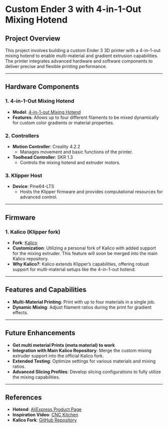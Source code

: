 # Custom Ender 3 with 4-in-1-Out Mixing Hotend

## Project Overview
This project involves building a custom Ender 3 3D printer with a 4-in-1-out mixing hotend to enable multi-material and gradient extrusion capabilities. The printer integrates advanced hardware and software components to deliver precise and flexible printing performance.

---

## Hardware Components

### 1. **4-in-1-Out Mixing Hotend**
- **Model**: [4-in-1-out Mixing Hotend](https://de.aliexpress.com/item/1005005514330290.html?spm=a2g0o.order_list.order_list_main.23.664b5c5fZGz2qa&gatewayAdapt=glo2deu)
- **Features**: Allows up to four different filaments to be mixed dynamically for custom color gradients or material properties.

### 2. **Controllers**
- **Motion Controller**: Creality 4.2.2
  - Manages movement and basic functions of the printer.
- **Toolhead Controller**: SKR 1.3
  - Controls the mixing hotend and extruder motors.

### 3. **Klipper Host**
- **Device**: Pine64-LTS
  - Hosts the Klipper firmware and provides computational resources for advanced control.

---

## Firmware

### 1. **Kalico (Klipper fork)**
- **Fork**: [Kalico](https://github.com/KalicoCrew/kalico)
- **Customization**: Utilizing a personal fork of Kalico with added support for the mixing extruder. This feature will soon be merged into the main Kalico repository.
- **Why Kalico?**: Kalico extends Klipper’s capabilities, offering robust support for multi-material setups like the 4-in-1-out hotend.

---

## Features and Capabilities
- **Multi-Material Printing**: Print with up to four materials in a single job.
- **Dynamic Mixing**: Adjust filament ratios during the print for gradient effects.

---

## Future Enhancements
- **Get multi meterial Prints (meta material) to work**
- **Integration with Main Kalico Repository**: Merge the custom mixing extruder support into the official Kalico fork.
- **Extended Testing**: Optimize settings for various materials and mixing ratios.
- **Advanced Slicing Profiles**: Develop slicing configurations to fully utilize the mixing capabilities.

---

## References
- **Hotend**: [AliExpress Product Page](https://de.aliexpress.com/item/1005005514330290.html?spm=a2g0o.order_list.order_list_main.23.664b5c5fZGz2qa&gatewayAdapt=glo2deu)
- **Inspiration Video**: [CNC Kitchen](https://youtu.be/CQ-N1fr4N0w?si=kJEgdiQPMgkApnnI)
- **Kalico Fork**: [GitHub Repository](https://github.com/KalicoCrew/kalico)


